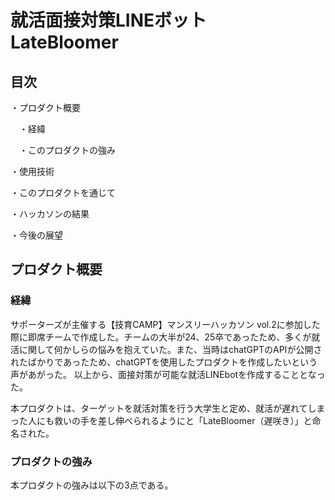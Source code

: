 # 就活面接対策LINEボット　LateBloomer

## 目次
・プロダクト概要

　・経緯
 
  　・このプロダクトの強み

・使用技術

・このプロダクトを通じて

・ハッカソンの結果

・今後の展望

## プロダクト概要
### 経緯
サポーターズが主催する【技育CAMP】マンスリーハッカソン vol.2に参加した際に即席チームで作成した。チームの大半が24、25卒であったため、多くが就活に関して何かしらの悩みを抱えていた。また、当時はchatGPTのAPIが公開されたばかりであったため、chatGPTを使用したプロダクトを作成したいという声があがった。
以上から、面接対策が可能な就活LINEbotを作成することとなった。

本プロダクトは、ターゲットを就活対策を行う大学生と定め、就活が遅れてしまった人にも救いの手を差し伸べられるようにと「LateBloomer（遅咲き）」と命名された。

### プロダクトの強み
本プロダクトの強みは以下の3点である。
